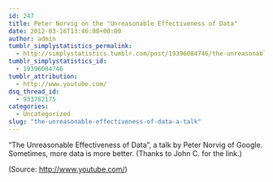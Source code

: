 ```yaml
---
id: 247
title: Peter Norvig on the "Unreasonable Effectiveness of Data"
date: 2012-03-16T13:46:00+00:00
author: admin
tumblr_simplystatistics_permalink:
  - http://simplystatistics.tumblr.com/post/19396084746/the-unreasonable-effectiveness-of-data-a-talk
tumblr_simplystatistics_id:
  - 19396084746
tumblr_attribution:
  - http://www.youtube.com/
dsq_thread_id:
  - 933782175
categories:
  - Uncategorized
slug: "the-unreasonable-effectiveness-of-data-a-talk"
---
```

“The Unreasonable Effectiveness of Data”, a talk by Peter Norvig of Google. Sometimes, more data is more better. (Thanks to John C. for the link.)

<div class="attribution">
  (<span>Source:</span> <a href="http://www.youtube.com/">http://www.youtube.com/</a>)
</div>
